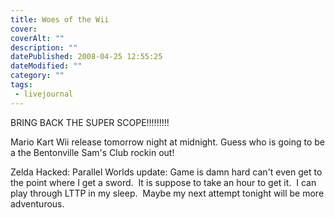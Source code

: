 ```yaml
---
title: Woes of the Wii
cover: 
coverAlt: ""
description: ""
datePublished: 2008-04-25 12:55:25
dateModified: ""
category: ""
tags:
 - livejournal
---
```


BRING BACK THE SUPER SCOPE!!!!!!!!!

Mario Kart Wii release tomorrow night at midnight. Guess who is going to be a the Bentonville Sam's Club rockin out!

Zelda Hacked: Parallel Worlds update: Game is damn hard can't even get to the point where I get a sword.  It is suppose to take an hour to get it.  I can play through LTTP in my sleep.  Maybe my next attempt tonight will be more adventurous.
